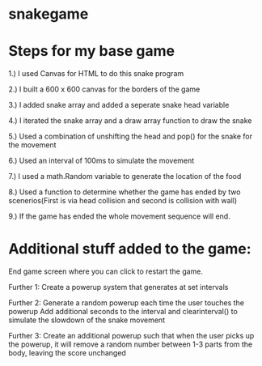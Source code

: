 # snakegame

# Steps for my base game 

1.) I used Canvas for HTML to do this snake program

2.) I built a 600 x 600 canvas for the borders of the game

3.) I added snake array and added a seperate snake head variable

4.) I iterated the snake array and a draw array function to draw the snake 

5.) Used a combination of unshifting the head and pop() for the snake for the movement

6.) Used an interval of 100ms to simulate the movement 

7.) I used a math.Random variable to generate the location of the food 

8.) Used a function to determine whether the game has ended by two scenerios(First is via head collision and second is collision with wall) 

9.) If the game has ended the whole movement sequence will end.

# Additional stuff added to the game:

End game screen where you can click to restart the game.

Further 1: Create a powerup system that generates at set intervals 

Further 2: Generate a random powerup each time the user touches the powerup Add additional seconds to the interval and clearinterval() to simulate the slowdown of the snake movement 

Further 3: Create an additional powerup such that when the user picks up the powerup, it will remove a random number between 1-3 parts from the body, leaving the score unchanged
